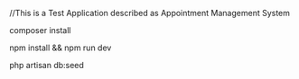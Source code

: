 
//This is a Test Application described as Appointment Management System



composer install

npm install && npm run dev



php artisan db:seed
